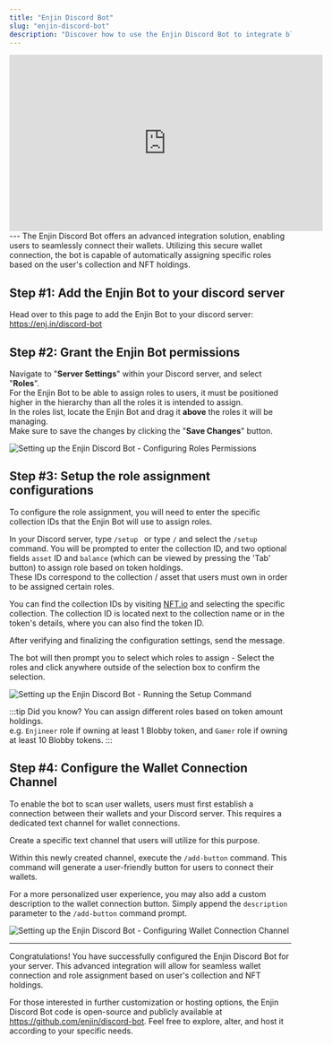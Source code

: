 ```yaml
---
title: "Enjin Discord Bot"
slug: "enjin-discord-bot"
description: "Discover how to use the Enjin Discord Bot to integrate blockchain functionality within Discord servers, enhancing community interaction."
---
```

<div class="video-container">
  <iframe width="560" height="315" src="https://www.youtube.com/embed/n4pUAWuPiS0?si=-fKbdXA25kQSmvUR" title="YouTube video player" frameborder="0" allow="accelerometer; autoplay; clipboard-write; encrypted-media; gyroscope; picture-in-picture; web-share" referrerpolicy="strict-origin-when-cross-origin" allowfullscreen></iframe>
</div>
---
The Enjin Discord Bot offers an advanced integration solution, enabling users to seamlessly connect their wallets. Utilizing this secure wallet connection, the bot is capable of automatically assigning specific roles based on the user's collection and NFT holdings.

## Step #1: Add the Enjin Bot to your discord server

Head over to this page to add the Enjin Bot to your discord server: https://enj.in/discord-bot

## Step #2: Grant the Enjin Bot permissions

Navigate to "**Server Settings**" within your Discord server, and select "**Roles**".  
For the Enjin Bot to be able to assign roles to users, it must be positioned higher in the hierarchy than all the roles it is intended to assign.  
In the roles list, locate the Enjin Bot and drag it **above** the roles it will be managing.  
Make sure to save the changes by clicking the "**Save Changes**" button.

![Setting up the Enjin Discord Bot - Configuring Roles Permissions](/img/guides/integrations/discord-roles-permissions.gif)


## Step #3: Setup the role assignment configurations

To configure the role assignment, you will need to enter the specific collection IDs that the Enjin Bot will use to assign roles. 

In your Discord server, type `/setup ` or type `/` and select the `/setup` command. You will be prompted to enter the collection ID, and two optional fields `asset` ID and `balance` (which can be viewed by pressing the 'Tab' button) to assign role based on token holdings.  
These IDs correspond to the collection / asset that users must own in order to be assigned certain roles.

You can find the collection IDs by visiting [NFT.io](https://nft.io) and selecting the specific collection. The collection ID is located next to the collection name or in the token's details, where you can also find the token ID.

After verifying and finalizing the configuration settings, send the message.

The bot will then prompt you to select which roles to assign - Select the roles and click anywhere outside of the selection box to confirm the selection.

![Setting up the Enjin Discord Bot - Running the Setup Command](/img/guides/integrations/discord-running-setup-command.gif)

:::tip Did you know?
You can assign different roles based on token amount holdings.  
e.g. `Enjineer` role if owning at least 1 Blobby token, and `Gamer` role if owning at least 10 Blobby tokens.
:::

## Step #4: Configure the Wallet Connection Channel

To enable the bot to scan user wallets, users must first establish a connection between their wallets and your Discord server. This requires a dedicated text channel for wallet connections.

Create a specific text channel that users will utilize for this purpose.

Within this newly created channel, execute the `/add-button` command. This command will generate a user-friendly button for users to connect their wallets.

For a more personalized user experience, you may also add a custom description to the wallet connection button. Simply append the `description` parameter to the `/add-button` command prompt.

![Setting up the Enjin Discord Bot - Configuring Wallet Connection Channel](/img/guides/integrations/discord-setting-up-wallet-connection.gif)

***

Congratulations! You have successfully configured the Enjin Discord Bot for your server. This advanced integration will allow for seamless wallet connection and role assignment based on user's collection and NFT holdings.

For those interested in further customization or hosting options, the Enjin Discord Bot code is open-source and publicly available at https://github.com/enjin/discord-bot.  Feel free to explore, alter, and host it according to your specific needs.
